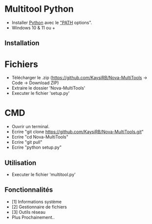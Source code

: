 # Multitool Python
- Installer <a href="https://www.python.org/downloads/">Python</a> avec le <a href="Img/Python_Path.png">"PATH</a> options".<br>
- Windows 10 & 11 ou +

## Installation
# Fichiers
- Télécharger le .zip (https://github.com/KaysiRB/Nova-MultiTools -> Code -> Download ZIP)
- Extraire le dossier 'Nova-MultiTools'
- Executer le fichier 'setup.py'

# CMD
- Ouvrir un terminal.
- Ecrire "git clone https://github.com/KaysiRB/Nova-MultiTools.git"
- Ecrire "cd Nova-MultiTools"
- Ecrire "git pull"
- Ecrire "python setup.py"

## Utilisation
- Executer le fichier 'multitool.py'

## Fonctionnalités
- [1] Informations système
- [2] Gestionnaire de fichiers
- [3] Outils réseau
- Plus Prochainement..
